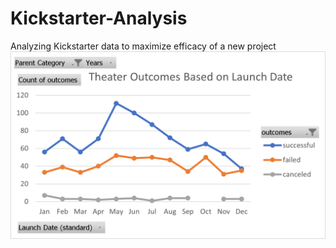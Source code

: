# Kickstarter-Analysis
Analyzing Kickstarter data to maximize efficacy of a new project
<img src="https://github.com/chrisagarcia/Kickstarter-Analysis/blob/main/Theater_Outcomes_vs_Launch.png" width="600" height="300" />
